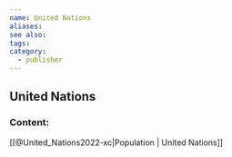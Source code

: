 ```yaml
---
name: United Nations
aliases:
see also:
tags:
category:
  - publisher
---
```


## United Nations

### Content:
[[@United_Nations2022-xc|Population | United Nations]]